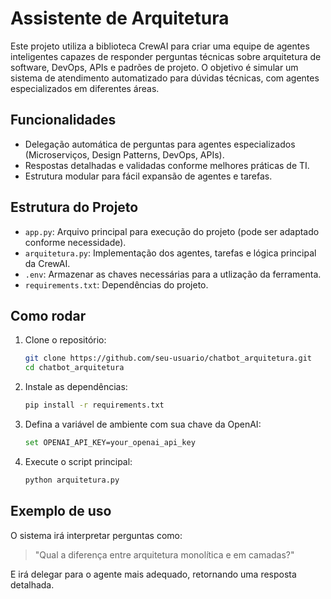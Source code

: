 # Assistente de Arquitetura

Este projeto utiliza a biblioteca CrewAI para criar uma equipe de agentes inteligentes capazes de responder perguntas técnicas sobre arquitetura de software, DevOps, APIs e padrões de projeto. O objetivo é simular um sistema de atendimento automatizado para dúvidas técnicas, com agentes especializados em diferentes áreas.

## Funcionalidades

- Delegação automática de perguntas para agentes especializados (Microserviços, Design Patterns, DevOps, APIs).
- Respostas detalhadas e validadas conforme melhores práticas de TI.
- Estrutura modular para fácil expansão de agentes e tarefas.

## Estrutura do Projeto

- `app.py`: Arquivo principal para execução do projeto (pode ser adaptado conforme necessidade).
- `arquitetura.py`: Implementação dos agentes, tarefas e lógica principal da CrewAI.
- `.env`: Armazenar as chaves necessárias para a utlização da ferramenta.
- `requirements.txt`: Dependências do projeto.

## Como rodar

1. Clone o repositório:
   ```sh
   git clone https://github.com/seu-usuario/chatbot_arquitetura.git
   cd chatbot_arquitetura
   ```

2. Instale as dependências:
   ```sh
   pip install -r requirements.txt
   ```

3. Defina a variável de ambiente com sua chave da OpenAI:
   ```sh
   set OPENAI_API_KEY=your_openai_api_key
   ```

4. Execute o script principal:
   ```sh
   python arquitetura.py
   ```

## Exemplo de uso

O sistema irá interpretar perguntas como:
> "Qual a diferença entre arquitetura monolítica e em camadas?"

E irá delegar para o agente mais adequado, retornando uma resposta detalhada.

